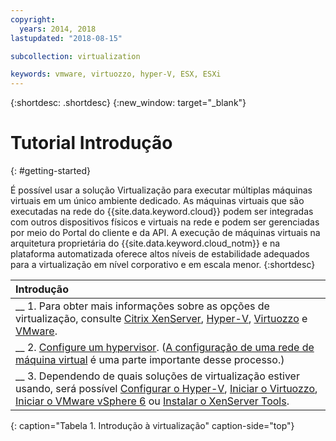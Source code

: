 ```yaml
---
copyright:
  years: 2014, 2018
lastupdated: "2018-08-15"

subcollection: virtualization

keywords: vmware, virtuozzo, hyper-V, ESX, ESXi
---
```


{:shortdesc: .shortdesc}
{:new_window: target="_blank"}

# Tutorial Introdução
{: #getting-started}

É possível usar a solução Virtualização para executar múltiplas máquinas virtuais em um único ambiente dedicado. As máquinas virtuais que são executadas na rede do {{site.data.keyword.cloud}} podem ser integradas com outros dispositivos físicos e virtuais na rede e podem ser gerenciadas por meio do Portal do cliente e da API. A execução de máquinas virtuais na arquitetura proprietária do {{site.data.keyword.cloud_notm}} e na plataforma automatizada oferece altos níveis de estabilidade adequados para a virtualização em nível corporativo e em escala menor.
{:shortdesc}

| Introdução       |
|:------------------|
| __ 1. Para obter mais informações sobre as opções de virtualização, consulte [Citrix XenServer](/docs/infrastructure/virtualization?topic=Virtualization-what-is-citrix-xenserver-), [Hyper-V](/docs/infrastructure/virtualization?topic=Virtualization-what-is-hyper-v-), [Virtuozzo](/docs/infrastructure/virtualization?topic=Virtualization-what-is-virtuozzo-) e [VMware](/docs/infrastructure/vmware?topic=VMware-getting-started). |
| __ 2. [Configure um hypervisor](/docs/infrastructure/virtualization?topic=Virtualization-setting-up-a-hypervisor). ([A configuração de uma rede de máquina virtual](/docs/infrastructure/virtualization?topic=Virtualization-setting-up-a-virtual-machine-network) é uma parte importante desse processo.) |
| __ 3. Dependendo de quais soluções de virtualização estiver usando, será possível [Configurar o Hyper-V](/docs/infrastructure/virtualization?topic=Virtualization-setting-up-hyper-v), [Iniciar o Virtuozzo](/docs/infrastructure/virtualization?topic=Virtualization-getting-started-with-virtuozzo), [Iniciar o VMware vSphere 6](/docs/infrastructure/vmware?topic=VMware-vmware-getting-started#vmware-getting-started) ou [Instalar o XenServer Tools](/docs/infrastructure/virtualization?topic=Virtualization-installing-xenserver-tools-when-using-linux). |
{: caption="Tabela 1. Introdução à virtualização" caption-side="top"}
